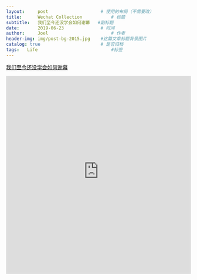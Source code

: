 ```yaml
---
layout:     post   				    # 使用的布局（不需要改）
title:      Wechat Collection			# 标题 
subtitle:   我们至今还没学会如何谢幕   #副标题
date:       2019-06-23 				# 时间
author:     Joel 						# 作者
header-img: img/post-bg-2015.jpg 	#这篇文章标题背景图片
catalog: true 						# 是否归档
tags:	Life							#标签
---
```

<a href="https://www.xinli001.com/info/100361440">我们至今还没学会如何谢幕</a>

<embed width="100%" height="540px" name="plugin" id="plugin" src="https://raw.githubusercontent.com/JoelPub/joelpub.github.io/master/img/blog/AA.pdf" type="application/pdf" internalinstanceid="9">
